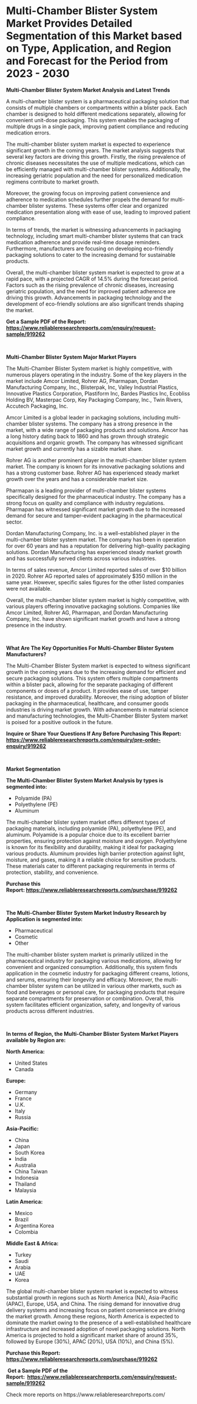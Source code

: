 <p><h1>Multi-Chamber Blister System Market Provides Detailed Segmentation of this Market based on Type, Application, and Region and Forecast for the Period from 2023 - 2030</h1></p><p><strong>Multi-Chamber Blister System Market Analysis and Latest Trends</strong></p>
<p><p>A multi-chamber blister system is a pharmaceutical packaging solution that consists of multiple chambers or compartments within a blister pack. Each chamber is designed to hold different medications separately, allowing for convenient unit-dose packaging. This system enables the packaging of multiple drugs in a single pack, improving patient compliance and reducing medication errors.</p><p>The multi-chamber blister system market is expected to experience significant growth in the coming years. The market analysis suggests that several key factors are driving this growth. Firstly, the rising prevalence of chronic diseases necessitates the use of multiple medications, which can be efficiently managed with multi-chamber blister systems. Additionally, the increasing geriatric population and the need for personalized medication regimens contribute to market growth.</p><p>Moreover, the growing focus on improving patient convenience and adherence to medication schedules further propels the demand for multi-chamber blister systems. These systems offer clear and organized medication presentation along with ease of use, leading to improved patient compliance.</p><p>In terms of trends, the market is witnessing advancements in packaging technology, including smart multi-chamber blister systems that can track medication adherence and provide real-time dosage reminders. Furthermore, manufacturers are focusing on developing eco-friendly packaging solutions to cater to the increasing demand for sustainable products.</p><p>Overall, the multi-chamber blister system market is expected to grow at a rapid pace, with a projected CAGR of 14.5% during the forecast period. Factors such as the rising prevalence of chronic diseases, increasing geriatric population, and the need for improved patient adherence are driving this growth. Advancements in packaging technology and the development of eco-friendly solutions are also significant trends shaping the market.</p></p>
<p><strong>Get a Sample PDF of the Report:&nbsp; <a href="https://www.reliableresearchreports.com/enquiry/request-sample/919262">https://www.reliableresearchreports.com/enquiry/request-sample/919262</a></strong></p>
<p>&nbsp;</p>
<p><strong>Multi-Chamber Blister System Major Market Players</strong></p>
<p><p>The Multi-Chamber Blister System market is highly competitive, with numerous players operating in the industry. Some of the key players in the market include Amcor Limited, Rohrer AG, Pharmapan, Dordan Manufacturing Company, Inc., Blisterpak, Inc, Valley Industrial Plastics, Innovative Plastics Corporation, Plastiform Inc, Bardes Plastics Inc, Ecobliss Holding BV, Masterpac Corp, Key Packaging Company, Inc., Twin Rivers, Accutech Packaging, Inc.</p><p>Amcor Limited is a global leader in packaging solutions, including multi-chamber blister systems. The company has a strong presence in the market, with a wide range of packaging products and solutions. Amcor has a long history dating back to 1860 and has grown through strategic acquisitions and organic growth. The company has witnessed significant market growth and currently has a sizable market share.</p><p>Rohrer AG is another prominent player in the multi-chamber blister system market. The company is known for its innovative packaging solutions and has a strong customer base. Rohrer AG has experienced steady market growth over the years and has a considerable market size.</p><p>Pharmapan is a leading provider of multi-chamber blister systems specifically designed for the pharmaceutical industry. The company has a strong focus on quality and compliance with industry regulations. Pharmapan has witnessed significant market growth due to the increased demand for secure and tamper-evident packaging in the pharmaceutical sector.</p><p>Dordan Manufacturing Company, Inc. is a well-established player in the multi-chamber blister system market. The company has been in operation for over 60 years and has a reputation for delivering high-quality packaging solutions. Dordan Manufacturing has experienced steady market growth and has successfully served clients across various industries.</p><p>In terms of sales revenue, Amcor Limited reported sales of over $10 billion in 2020. Rohrer AG reported sales of approximately $350 million in the same year. However, specific sales figures for the other listed companies were not available.</p><p>Overall, the multi-chamber blister system market is highly competitive, with various players offering innovative packaging solutions. Companies like Amcor Limited, Rohrer AG, Pharmapan, and Dordan Manufacturing Company, Inc. have shown significant market growth and have a strong presence in the industry.</p></p>
<p>&nbsp;</p>
<p><strong>What Are The Key Opportunities For Multi-Chamber Blister System Manufacturers?</strong></p>
<p><p>The Multi-Chamber Blister System market is expected to witness significant growth in the coming years due to the increasing demand for efficient and secure packaging solutions. This system offers multiple compartments within a blister pack, allowing for the separate packaging of different components or doses of a product. It provides ease of use, tamper resistance, and improved durability. Moreover, the rising adoption of blister packaging in the pharmaceutical, healthcare, and consumer goods industries is driving market growth. With advancements in material science and manufacturing technologies, the Multi-Chamber Blister System market is poised for a positive outlook in the future.</p></p>
<p><strong>Inquire or Share Your Questions If Any Before Purchasing This Report: <a href="https://www.reliableresearchreports.com/enquiry/pre-order-enquiry/919262">https://www.reliableresearchreports.com/enquiry/pre-order-enquiry/919262</a></strong></p>
<p>&nbsp;</p>
<p><strong>Market Segmentation</strong></p>
<p><strong>The Multi-Chamber Blister System Market Analysis by types is segmented into:</strong></p>
<p><ul><li>Polyamide (PA)</li><li>Polyethylene (PE)</li><li>Aluminum</li></ul></p>
<p><p>The multi-chamber blister system market offers different types of packaging materials, including polyamide (PA), polyethylene (PE), and aluminum. Polyamide is a popular choice due to its excellent barrier properties, ensuring protection against moisture and oxygen. Polyethylene is known for its flexibility and durability, making it ideal for packaging various products. Aluminum provides high barrier protection against light, moisture, and gases, making it a reliable choice for sensitive products. These materials cater to different packaging requirements in terms of protection, stability, and convenience.</p></p>
<p><strong>Purchase this Report:&nbsp;<a href="https://www.reliableresearchreports.com/purchase/919262">https://www.reliableresearchreports.com/purchase/919262</a></strong></p>
<p>&nbsp;</p>
<p><strong>The Multi-Chamber Blister System Market Industry Research by Application is segmented into:</strong></p>
<p><ul><li>Pharmaceutical</li><li>Cosmetic</li><li>Other</li></ul></p>
<p><p>The multi-chamber blister system market is primarily utilized in the pharmaceutical industry for packaging various medications, allowing for convenient and organized consumption. Additionally, this system finds application in the cosmetic industry for packaging different creams, lotions, and serums, ensuring their longevity and efficacy. Moreover, the multi-chamber blister system can be utilized in various other markets, such as food and beverages or personal care, for packaging products that require separate compartments for preservation or combination. Overall, this system facilitates efficient organization, safety, and longevity of various products across different industries.</p></p>
<p>&nbsp;</p>
<p><strong>In terms of Region, the Multi-Chamber Blister System Market Players available by Region are:</strong></p>
<p>
    <p> <strong> North America: </strong>
        <ul>
            <li>United States</li>
            <li>Canada</li>
        </ul>
        </p> 
    <p> <strong> Europe: </strong>
        <ul>
            <li>Germany</li>
            <li>France</li>
            <li>U.K.</li>
            <li>Italy</li>
            <li>Russia</li>
        </ul>
        </p> 
    <p> <strong> Asia-Pacific: </strong>
        <ul>
            <li>China</li>
            <li>Japan</li>
            <li>South Korea</li>
            <li>India</li>
            <li>Australia</li>
            <li>China Taiwan</li>
            <li>Indonesia</li>
            <li>Thailand</li>
            <li>Malaysia</li>
        </ul>
        </p> 
    <p> <strong> Latin America: </strong>
        <ul>
            <li>Mexico</li>
            <li>Brazil</li>
            <li>Argentina Korea</li>
            <li>Colombia</li>
        </ul>
        </p> 
    <p> <strong> Middle East & Africa: </strong>
        <ul>
            <li>Turkey</li>
            <li>Saudi</li>
            <li>Arabia</li>
            <li>UAE</li>
            <li>Korea</li>
        </ul>
    </p>
    </p>
<p><p>The global multi-chamber blister system market is expected to witness substantial growth in regions such as North America (NA), Asia-Pacific (APAC), Europe, USA, and China. The rising demand for innovative drug delivery systems and increasing focus on patient convenience are driving the market growth. Among these regions, North America is expected to dominate the market owing to the presence of a well-established healthcare infrastructure and increased adoption of novel packaging solutions. North America is projected to hold a significant market share of around 35%, followed by Europe (30%), APAC (20%), USA (10%), and China (5%).</p></p>
<p><strong>Purchase this Report: <a href="https://www.reliableresearchreports.com/purchase/919262">https://www.reliableresearchreports.com/purchase/919262</a></strong></p>
<p>&nbsp;<strong>Get a Sample PDF of the Report:&nbsp;&nbsp;<a href="https://www.reliableresearchreports.com/enquiry/request-sample/919262">https://www.reliableresearchreports.com/enquiry/request-sample/919262</a></strong></p>
<p><strong></strong></p>
<p>Check more reports on https://www.reliableresearchreports.com/</p>